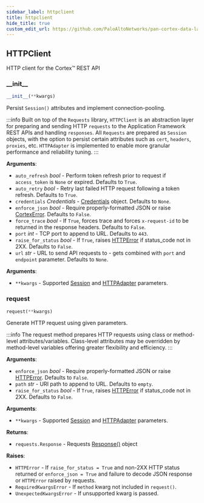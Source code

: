 ```yaml
---
sidebar_label: httpclient
title: httpclient
hide_title: true
custom_edit_url: https://github.com/PaloAltoNetworks/pan-cortex-data-lake-python/blob/master/pan_cortex_data_lake/httpclient.py
---
```

## HTTPClient

HTTP client for the Cortex™ REST API

### \_\_init\_\_

```python
__init__(**kwargs)
```

Persist `Session()` attributes and implement connection-pooling.

:::info
Built on top of the `Requests` library, `HTTPClient` is an
abstraction layer for preparing and sending HTTP `requests` to the
Application Framework REST APIs and handling `responses`. All
`Requests` are prepared as `Session` objects, with the option
to persist certain attributes such as `cert`, `headers`,
`proxies`, etc. `HTTPAdapter` is implemented to enable more
granular performance and reliability tuning.
:::

**Arguments**:

- `auto_refresh` _bool_ - Perform token refresh prior to request if `access_token` is `None` or expired. Defaults to `True`.
- `auto_retry` _bool_ - Retry last failed HTTP request following a token refresh. Defaults to `True`.
- `credentials` _Credentials_ - [Credentials](credentials.md#credentials) object. Defaults to `None`.
- `enforce_json` _bool_ - Require properly-formatted JSON or raise [CortexError](exceptions.md#cortexerror). Defaults to `False`.
- `force_trace` _bool_ - If `True`, forces trace and forces `x-request-id` to be returned in the response headers. Defaults to `False`.
- `port` _int_ - TCP port to append to URL. Defaults to `443`.
- `raise_for_status` _bool_ - If `True`, raises [HTTPError](exceptions.md#httperror) if status_code not in 2XX. Defaults to `False`.
- `url` _str_ - URL to send API requests to - gets combined with `port` and `endpoint` parameter. Defaults to `None`.
  

**Arguments**:

- `**kwargs` - Supported [Session](https://github.com/psf/requests/blob/main/requests/sessions.py#L337) and
  [HTTPAdapter](https://github.com/psf/requests/blob/main/requests/adapters.py#L85) parameters.

### request

```python
request(**kwargs)
```

Generate HTTP request using given parameters.

:::info
The request method prepares HTTP requests using class or
method-level attributes/variables. Class-level attributes may be
overridden by method-level variables offering greater
flexibility and efficiency.
:::

**Arguments**:

- `enforce_json` _bool_ - Require properly-formatted JSON or raise [HTTPError](exceptions.md#httperror). Defaults to `False`.
- `path` _str_ - URI path to append to URL. Defaults to `empty`.
- `raise_for_status` _bool_ - If `True`, raises [HTTPError](exceptions.md#httperror) if status_code not in 2XX. Defaults to `False`.
  

**Arguments**:

- `**kwargs` - Supported [Session](https://github.com/psf/requests/blob/main/requests/sessions.py#L337) and
  [HTTPAdapter](https://github.com/psf/requests/blob/main/requests/adapters.py#L85) parameters.
  

**Returns**:

- `requests.Response` - Requests [Response()](https://docs.python-requests.org/en/latest/api/#requests.Response) object
  

**Raises**:

- `HTTPError` - If `raise_for_status = True` and non-2XX HTTP status returned or `enforce_json = True` and failure to decode JSON
  response or `HTTPError` raised by requests.
- `RequiredKwargsError` - If `method` kwarg not included in `request()`.
- `UnexpectedKwargsError` - If unsupported kwarg is passed.

